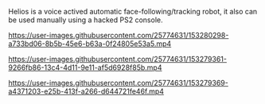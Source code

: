 Helios is a voice actived automatic face-following/tracking robot, it also can be used manually using a hacked PS2 console.



https://user-images.githubusercontent.com/25774631/153280298-a733bd06-8b5b-45e6-b63a-0f24805e53a5.mp4


https://user-images.githubusercontent.com/25774631/153279361-9266fb86-13c4-4d11-9e11-af5d6928f85b.mp4


https://user-images.githubusercontent.com/25774631/153279369-a4371203-e25b-413f-a266-d644721fe46f.mp4

